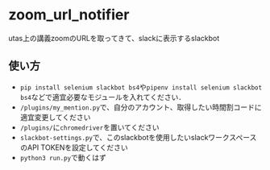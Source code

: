 # zoom_url_notifier
utas上の講義zoomのURLを取ってきて、slackに表示するslackbot
## 使い方
- `pip install selenium slackbot bs4`や`pipenv install selenium slackbot bs4`などで適宜必要なモジュールを入れてください．
- `/plugins/my_mention.py`で、自分のアカウント、取得したい時間割コードに適宜変更してください
- `/plugins/`に`chromedriver`を置いてください
- `slackbot-settings.py`で、このslackbotを使用したいslackワークスペースのAPI TOKENを設定してください
- `python3 run.py`で動くはず
